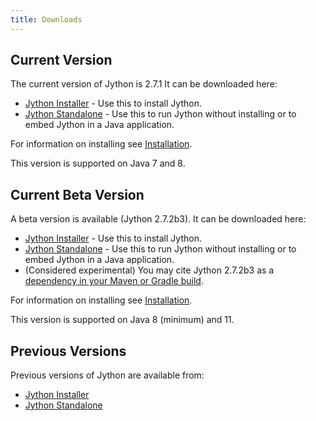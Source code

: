 ```yaml
---
title: Downloads
---
```

## Current Version
The current version of Jython is 2.7.1
It can be downloaded here:
- [Jython Installer](http://search.maven.org/remotecontent?filepath=org/python/jython-installer/2.7.1/jython-installer-2.7.1.jar) - Use this to install Jython.
- [Jython Standalone](http://search.maven.org/remotecontent?filepath=org/python/jython-standalone/2.7.1/jython-standalone-2.7.1.jar) - Use this to run Jython without installing or to embed Jython in a Java application.

For information on installing see [Installation](installation).

This version is supported on Java 7 and 8.

## Current Beta Version
A beta version is available (Jython 2.7.2b3).
It can be downloaded here:
- [Jython Installer](https://mvnrepository.com/artifact/org.python/jython-installer/2.7.2b3) - Use this to install Jython.
- [Jython Standalone](https://mvnrepository.com/artifact/org.python/jython-standalone/2.7.2b3) - Use this to run Jython without installing or to embed Jython in a Java application.
- (Considered experimental) You may cite Jython 2.7.2b3 as a
  [dependency in your Maven or Gradle build](https://mvnrepository.com/artifact/org.python/jython-slim/2.7.2b3).

For information on installing see [Installation](installation).

This version is supported on Java 8 (minimum) and 11.

## Previous Versions
Previous versions of Jython are available from:
- [Jython Installer](https://search.maven.org/search?q=g:org.python%20AND%20a:jython-installer&core=gav)
- [Jython Standalone](https://mvnrepository.com/artifact/org.python/jython-standalone)
